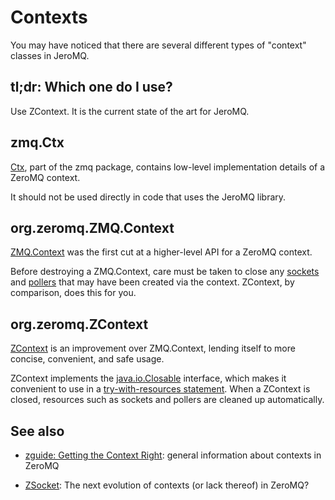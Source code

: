 # Contexts

You may have noticed that there are several different types of "context" classes
in JeroMQ.

## tl;dr: Which one do I use?

Use ZContext. It is the current state of the art for JeroMQ.

## zmq.Ctx

[Ctx][ctx], part of the zmq package, contains low-level implementation details
of a ZeroMQ context.

It should not be used directly in code that uses the JeroMQ library.

## org.zeromq.ZMQ.Context

[ZMQ.Context][zmq-context] was the first cut at a higher-level API for a ZeroMQ
context.

Before destroying a ZMQ.Context, care must be taken to close any
[sockets](sockets.md) and [pollers](pollers.md) that may have been created via
the context. ZContext, by comparison, does this for you.

## org.zeromq.ZContext

[ZContext][zcontext] is an improvement over ZMQ.Context, lending itself to more
concise, convenient, and safe usage.

ZContext implements the [java.io.Closable][closable] interface, which makes it
convenient to use in a [try-with-resources statement][try-with-resources].  When
a ZContext is closed, resources such as sockets and pollers are cleaned up
automatically.

## See also

* [zguide: Getting the Context Right][zguide-contexts]: general information
  about contexts in ZeroMQ

* [ZSocket][zsocket]: The next evolution of contexts (or lack thereof) in
  ZeroMQ?


[ctx]: http://static.javadoc.io/org.zeromq/jeromq/0.4.3/zmq/Ctx.html
[zmq-context]: https://static.javadoc.io/org.zeromq/jeromq/0.6.0/org/zeromq/ZMQ.Context.html
[zcontext]: https://static.javadoc.io/org.zeromq/jeromq/0.6.0/org/zeromq/ZContext.html
[closable]: https://docs.oracle.com/javase/8/docs/api/java/io/Closeable.html
[try-with-resources]: https://docs.oracle.com/javase/tutorial/essential/exceptions/tryResourceClose.html
[zguide-contexts]: https://zguide.zeromq.org/docs/chapter1/#Getting-the-Context-Right
[zsocket]: https://static.javadoc.io/org.zeromq/jeromq/0.6.0/org/zeromq/ZSocket.html
